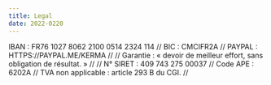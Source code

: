```yaml
---
title: Legal
date: 2022-0220
---
```


IBAN : FR76 1027 8062 2100 0514 2324 114 //
BIC : CMCIFR2A //
PAYPAL : HTTPS://PAYPAL.ME/KERMA //
//
Garantie : « devoir de meilleur effort, sans obligation de résultat. » //
//
N° SIRET : 409 743 275 00037 //
Code APE : 6202A //
TVA non applicable : article 293 B du CGI. //

